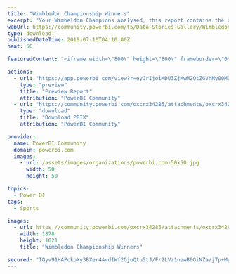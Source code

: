 ```yaml
---
title: "Wimbledon Championship Winners"
excerpt: "Your Wimbeldon Champions analysed, this report contains the analysis of the final games only. It also shows the sucess rates of countries and"
webUrl: https://community.powerbi.com/t5/Data-Stories-Gallery/Wimbledon-Championship-Winners/m-p/736419
type: download
publishedDateTime: 2019-07-10T04:10:00Z
heat: 50

featuredContent: "<iframe width=\"800\" height=\"600\" frameborder=\"0\" src=\"https://app.powerbi.com/view?r=eyJrIjoiMDU3ZjMwM2QtZGVhNy00MDU2LWIyZWEtYzQwNTNiZDk2NTI3IiwidCI6ImM0MGQwZjIxLTZiZWUtNDFlOC05MTU2LWYxNDU5MjA0M2FkMCIsImMiOjh9\"></iframe>"

actions:
  - url: "https://app.powerbi.com/view?r=eyJrIjoiMDU3ZjMwM2QtZGVhNy00MDU2LWIyZWEtYzQwNTNiZDk2NTI3IiwidCI6ImM0MGQwZjIxLTZiZWUtNDFlOC05MTU2LWYxNDU5MjA0M2FkMCIsImMiOjh9"
    type: "preview"
    title: "Preview Report"
    attribution: "PowerBI Community"
  - url: "https://community.powerbi.com/oxcrx34285/attachments/oxcrx34285/DataStoriesGallery/2757/2/Wimbeldon.pbix"
    type: "download"
    title: "Download PBIX"
    attribution: "PowerBI Community"

provider:
  name: PowerBI Community
  domain: powerbi.com
  images:
    - url: /assets/images/organizations/powerbi.com-50x50.jpg
      width: 50
      height: 50

topics:
  - Power BI
tags:
  - Sports

images:
  - url: https://community.powerbi.com/oxcrx34285/attachments/oxcrx34285/DataStoriesGallery/2757/1/wVIjMmatmp.png
    width: 1878
    height: 1021
    title: "Wimbledon Championship Winners"

secured: "IQyv91HAPckpXy3BXer4AvdIWf2OjuQtu5tJ/Fr2LVz1newB0GiNZa/jTp+MprKkCs3qi8yRJVj4d/JxxAOkYEfegG+pSjDJT1FThNrAzp4Nyru37oLRS3rEEIZ9IF4/BJRcR6MmgfRMo2P6Px8bdnY48jJhtdBqV5+UqebfSrCO9bRtR6REcUfVBlFe8XopmoGjQeVXB1Nn6nN+zh3E0HKHFvmQgxERwVBlgzfPJ8AXhzRu0H8g9Z7wdFHJH6ssjHvlcQSe2KJ4N/uWCXVFeAdQmyoopkePA21fLDu2NQQogqGr8BbyZdnTgSz/yQHl0pWiYxI8riu66lO+GH6FJLwQxqxtDhWk0AD9Pl81ALFAAQTQL7fnap6ucOGiOzY+pU32MkkAAtlJbZL2nELgAQ==;5YCVHwHkIPw+dH2XJG/hTg=="
---
```


